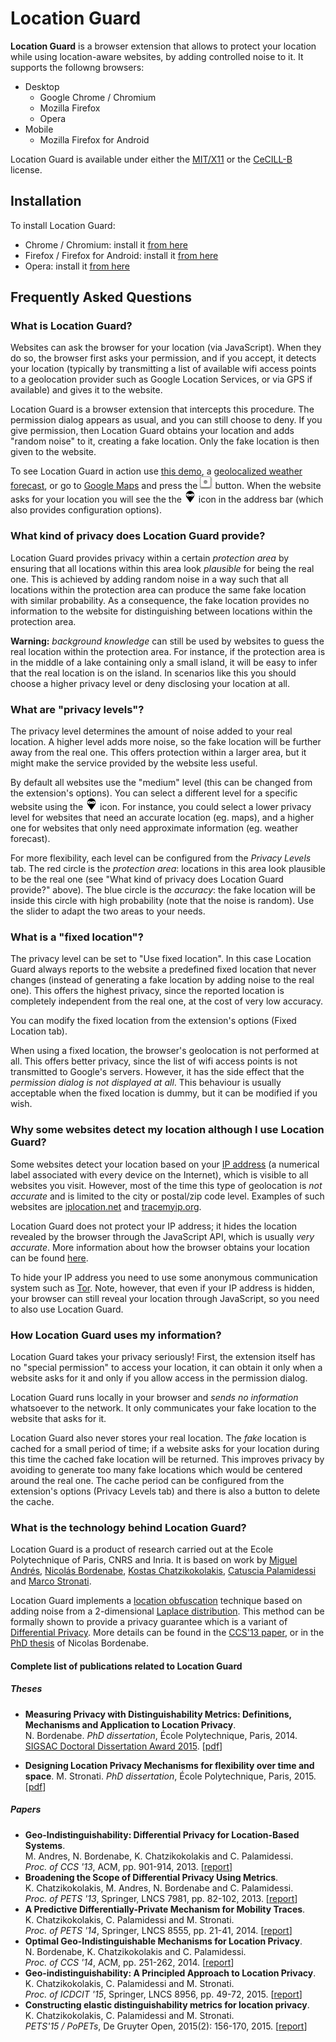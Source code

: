 # Location Guard

**Location Guard** is a browser extension that allows to protect your location
while using location-aware websites, by adding controlled noise to it.
It supports the followng browsers:

* Desktop
  * Google Chrome / Chromium
  * Mozilla Firefox
  * Opera
* Mobile
  * Mozilla Firefox for Android

Location Guard is available under either the [MIT/X11](http://opensource.org/licenses/mit-license.php)
or the [CeCILL-B](http://www.cecill.info/licences.fr.html) license.

## Installation

To install Location Guard:

* Chrome / Chromium: install it [from here](https://chrome.google.com/webstore/detail/location-guard/cfohepagpmnodfdmjliccbbigdkfcgia)
* Firefox / Firefox for Android: install it [from here](https://addons.mozilla.org/en-US/firefox/addon/location-guard/)
* Opera: install it [from here](https://addons.opera.com/en/extensions/details/location-guard/)

## Frequently Asked Questions

### What is Location Guard?

Websites can ask the browser for your location (via JavaScript). When they do
so, the browser first asks your permission, and if you accept, it detects your
location (typically by transmitting a list of available wifi access points to a
geolocation provider such as Google Location Services, or via GPS if available)
and gives it to the website.

Location Guard is a browser extension that intercepts this procedure. The
permission dialog appears as usual, and you can still choose to deny. If you
give permission, then Location Guard obtains your location and adds "random
noise" to it, creating a fake location. Only the fake location is then given to
the website.

To see Location Guard in action use [this demo](http://html5demos.com/geo), a
[geolocalized weather forecast](http://forecast.io/), or go to [Google
Maps](http://maps.google.com) and press the ![](src/common/images/gmaps_dot.png)
button. When the website asks for your location you will see the the
![](src/common/images/pin_19.png) icon in the address bar (which also provides
configuration options).

### What kind of privacy does Location Guard provide?

Location Guard provides privacy within a certain _protection area_ by ensuring
that all locations within this area look _plausible_ for being the real one.
This is achieved by adding random noise in a way such that all locations within
the protection area can produce the same fake location with similar probability.
As a consequence, the fake location provides no information to the website for
distinguishing between locations within the protection area.

**Warning:** _background knowledge_ can still be used by websites to guess the
real location within the protection area. For instance, if the protection area
is in the middle of a lake containing only a small island, it will be easy to
infer that the real location is on the island. In scenarios like this you should
choose a higher privacy level or deny disclosing your location at all.

### What are "privacy levels"?

The privacy level determines the amount of noise added to your real location. A
higher level adds more noise, so the fake location will be further away from the
real one. This offers protection within a larger area, but it might make the
service provided by the website less useful.

By default all websites use the "medium" level (this can be changed from the
extension's options). You can select a different level for a specific website
using the ![](src/common/images/pin_19.png) icon. For instance, you could select
a lower privacy level for websites that need an accurate location (eg. maps),
and a higher one for websites that only need approximate information (eg.
weather forecast).

For more flexibility, each level can be configured from the _Privacy Levels_
tab. The red circle is the _protection area_: locations in this area look
plausible to be the real one (see "What kind of privacy does Location Guard
provide?" above). The blue circle is the _accuracy_: the fake location will be
inside this circle with high probability (note that the noise is random). Use
the slider to adapt the two areas to your needs.

### What is a "fixed location"?

The privacy level can be set to "Use fixed location". In this case Location
Guard always reports to the website a predefined fixed location that never
changes (instead of generating a fake location by adding noise to the real one).
This offers the highest privacy, since the reported location is completely
independent from the real one, at the cost of very low accuracy.

You can modify the fixed location from the extension's options (Fixed Location
tab).

When using a fixed location, the browser's geolocation is not performed at all.
This offers better privacy, since the list of wifi access points is not
transmitted to Google's servers. However, it has the side effect that the
_permission dialog is not displayed at all_. This behaviour is usually
acceptable when the fixed location is dummy, but it can be modified if you wish.

### Why some websites detect my location although I use Location Guard?

Some websites detect your location based on your [IP
address](http://en.wikipedia.org/wiki/IP_address) (a numerical label associated
with every device on the Internet), which is visible to all websites you visit.
However, most of the time this type of geolocation is _not accurate_ and is
limited to the city or postal/zip code level. Examples of such websites are
[iplocation.net](http://www.iplocation.net/) and
[tracemyip.org](http://www.tracemyip.org/).

Location Guard does not protect your IP address; it hides the location revealed
by the browser through the JavaScript API, which is usually _very accurate_.
More information about how the browser obtains your location can be found
[here](https://www.mozilla.org/en-US/firefox/geolocation/).

To hide your IP address you need to use some anonymous communication system such
as [Tor](https://www.torproject.org/). Note, however, that even if your IP
address is hidden, your browser can still reveal your location through
JavaScript, so you need to also use Location Guard.

### How Location Guard uses my information?

Location Guard takes your privacy seriously! First, the extension itself has no
"special permission" to access your location, it can obtain it only when a
website asks for it and only if you allow access in the permission dialog.

Location Guard runs locally in your browser and _sends no information_
whatsoever to the network. It only communicates your fake location to the
website that asks for it.

Location Guard also never stores your real location. The _fake_ location is
cached for a small period of time; if a website asks for your location during
this time the cached fake location will be returned. This improves privacy by
avoiding to generate too many fake locations which would be centered around the
real one. The cache period can be configured from the extension's options
(Privacy Levels tab) and there is also a button to delete the cache.

### What is the technology behind Location Guard?

Location Guard is a product of research carried out at the Ecole Polytechnique of Paris,
CNRS and Inria. It is based on work by [Miguel Andrés](http://www.lix.polytechnique.fr/~mandres),
[Nicolás Bordenabe](http://www.lix.polytechnique.fr/~nbordenabe/),
[Kostas Chatzikokolakis](http://www.lix.polytechnique.fr/~kostas/),
[Catuscia Palamidessi](http://www.lix.polytechnique.fr/~catuscia/) and
[Marco Stronati](http://www.lix.polytechnique.fr/~stronati/).

Location Guard implements a [location obfuscation](http://en.wikipedia.org/wiki/Location_obfuscation)
technique based on adding noise from a 2-dimensional
[Laplace distribution](http://en.wikipedia.org/wiki/Laplace_distribution).
This method can be formally shown to provide a privacy guarantee which is a variant
of [Differential Privacy](http://en.wikipedia.org/wiki/Differential_privacy).
More details can be found in the [CCS'13 paper](http://arxiv.org/abs/1212.1984),
or in the [PhD thesis](https://pastel.archives-ouvertes.fr/tel-01098088/document)
of Nicolas Bordenabe.

#### Complete list of publications related to Location Guard

##### Theses

* **Measuring Privacy with Distinguishability Metrics: Definitions, Mechanisms and Application to Location Privacy**.  
  N. Bordenabe.
  _PhD dissertation_, École Polytechnique, Paris, 2014.
  [SIGSAC Doctoral Dissertation Award 2015](http://www.sigsac.org/award/diss-awards.html).
  [[pdf](https://pastel.archives-ouvertes.fr/tel-01098088/document)]

* **Designing Location Privacy Mechanisms for flexibility over time and space**.
  M. Stronati.
  _PhD dissertation_, École Polytechnique, Paris, 2015. [[pdf](https://pastel.archives-ouvertes.fr/tel-01243295/document)]

##### Papers

* **Geo-Indistinguishability: Differential Privacy for Location-Based Systems**.  
  M. Andres, N. Bordenabe, K. Chatzikokolakis and C. Palamidessi.  
  _Proc. of CCS '13_, ACM, pp. 901-914, 2013. [[report](http://arxiv.org/abs/1212.1984)]
* **Broadening the Scope of Differential Privacy Using Metrics**.  
  K. Chatzikokolakis, M. Andres, N. Bordenabe and C. Palamidessi.  
  _Proc. of PETS '13_, Springer, LNCS 7981, pp. 82-102, 2013. [[report](http://hal.inria.fr/hal-00767210)]
* **A Predictive Differentially-Private Mechanism for Mobility Traces**.  
  K. Chatzikokolakis, C. Palamidessi and M. Stronati.  
  _Proc. of PETS '14_, Springer, LNCS 8555, pp. 21-41, 2014. [[report](http://arxiv.org/abs/1311.4008)]
* **Optimal Geo-Indistinguishable Mechanisms for Location Privacy**.  
  N. Bordenabe, K. Chatzikokolakis and C. Palamidessi.  
  _Proc. of CCS '14_, ACM, pp. 251-262, 2014. [[report](http://arxiv.org/abs/1402.5029)]
* **Geo-indistinguishability: A Principled Approach to Location Privacy**.  
  K. Chatzikokolakis, C. Palamidessi and M. Stronati.  
  _Proc. of ICDCIT '15_, Springer, LNCS 8956, pp. 49-72, 2015. [[report](http://hal.inria.fr/hal-01114241)]
* **Constructing elastic distinguishability metrics for location privacy**.  
  K. Chatzikokolakis, C. Palamidessi and M. Stronati.  
  _PETS'15 / PoPETs_, De Gruyter Open, 2015(2): 156-170, 2015. [[report](http://arxiv.org/abs/1503.00756)]

